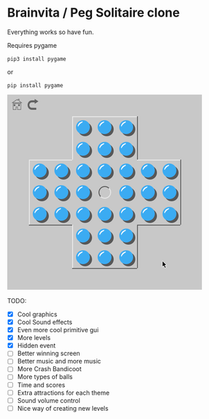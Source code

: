 # Brainvita / Peg Solitaire clone
Everything works so have fun.

Requires pygame
```
pip3 install pygame
```
or
```
pip install pygame
```
![game in action](demo.gif)

 TODO:
- [x] Cool graphics
- [x] Cool Sound effects
- [x] Even more cool primitive gui
- [x] More levels
- [x] Hidden event
- [ ] Better winning screen
- [ ] Better music and more music
- [ ] More Crash Bandicoot
- [ ] More types of balls
- [ ] Time and scores
- [ ] Extra attractions for each theme
- [ ] Sound volume control
- [ ] Nice way of creating new levels